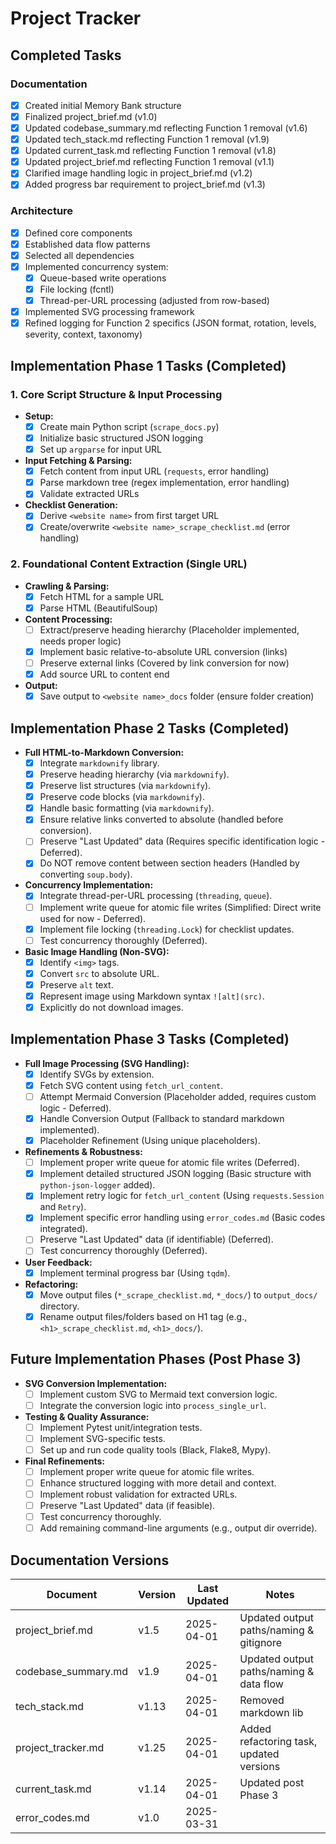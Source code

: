 # Project Tracker

## Completed Tasks

### Documentation

- [x] Created initial Memory Bank structure
- [x] Finalized project_brief.md (v1.0)
- [x] Updated codebase_summary.md reflecting Function 1 removal (v1.6)
- [x] Updated tech_stack.md reflecting Function 1 removal (v1.9)
- [x] Updated current_task.md reflecting Function 1 removal (v1.8)
- [x] Updated project_brief.md reflecting Function 1 removal (v1.1)
- [x] Clarified image handling logic in project_brief.md (v1.2)
- [x] Added progress bar requirement to project_brief.md (v1.3)

### Architecture

- [x] Defined core components
- [x] Established data flow patterns
- [x] Selected all dependencies
- [x] Implemented concurrency system:
  - [x] Queue-based write operations
  - [x] File locking (fcntl)
  - [x] Thread-per-URL processing (adjusted from row-based)
- [x] Implemented SVG processing framework
- [x] Refined logging for Function 2 specifics (JSON format, rotation, levels, severity, context, taxonomy)

## Implementation Phase 1 Tasks (Completed)

### 1. Core Script Structure & Input Processing

- **Setup:**
  - [x] Create main Python script (`scrape_docs.py`)
  - [x] Initialize basic structured JSON logging
  - [x] Set up `argparse` for input URL
- **Input Fetching & Parsing:**
  - [x] Fetch content from input URL (`requests`, error handling)
  - [x] Parse markdown tree (regex implementation, error handling)
  - [x] Validate extracted URLs
- **Checklist Generation:**
  - [x] Derive `<website name>` from first target URL
  - [x] Create/overwrite `<website name>_scrape_checklist.md` (error handling)

### 2. Foundational Content Extraction (Single URL)

- **Crawling & Parsing:**
  - [x] Fetch HTML for a sample URL
  - [x] Parse HTML (BeautifulSoup)
- **Content Processing:**
  - [ ] Extract/preserve heading hierarchy (Placeholder implemented, needs proper logic)
  - [x] Implement basic relative-to-absolute URL conversion (links)
  - [ ] Preserve external links (Covered by link conversion for now)
  - [x] Add source URL to content end
- **Output:**
  - [x] Save output to `<website name>_docs` folder (ensure folder creation)

## Implementation Phase 2 Tasks (Completed)

- **Full HTML-to-Markdown Conversion:**
  - [x] Integrate `markdownify` library.
  - [x] Preserve heading hierarchy (via `markdownify`).
  - [x] Preserve list structures (via `markdownify`).
  - [x] Preserve code blocks (via `markdownify`).
  - [x] Handle basic formatting (via `markdownify`).
  - [x] Ensure relative links converted to absolute (handled before conversion).
  - [ ] Preserve "Last Updated" data (Requires specific identification logic - Deferred).
  - [x] Do NOT remove content between section headers (Handled by converting `soup.body`).
- **Concurrency Implementation:**
  - [x] Integrate thread-per-URL processing (`threading`, `queue`).
  - [ ] Implement write queue for atomic file writes (Simplified: Direct write used for now - Deferred).
  - [x] Implement file locking (`threading.Lock`) for checklist updates.
  - [ ] Test concurrency thoroughly (Deferred).
- **Basic Image Handling (Non-SVG):**
  - [x] Identify `<img>` tags.
  - [x] Convert `src` to absolute URL.
  - [x] Preserve `alt` text.
  - [x] Represent image using Markdown syntax `![alt](src)`.
  - [x] Explicitly do not download images.

## Implementation Phase 3 Tasks (Completed)

- **Full Image Processing (SVG Handling):**
  - [x] Identify SVGs by extension.
  - [x] Fetch SVG content using `fetch_url_content`.
  - [ ] Attempt Mermaid Conversion (Placeholder added, requires custom logic - Deferred).
  - [x] Handle Conversion Output (Fallback to standard markdown implemented).
  - [x] Placeholder Refinement (Using unique placeholders).
- **Refinements & Robustness:**
  - [ ] Implement proper write queue for atomic file writes (Deferred).
  - [x] Implement detailed structured JSON logging (Basic structure with `python-json-logger` added).
  - [x] Implement retry logic for `fetch_url_content` (Using `requests.Session` and `Retry`).
  - [x] Implement specific error handling using `error_codes.md` (Basic codes integrated).
  - [ ] Preserve "Last Updated" data (if identifiable) (Deferred).
  - [ ] Test concurrency thoroughly (Deferred).
- **User Feedback:**
  - [x] Implement terminal progress bar (Using `tqdm`).
- **Refactoring:**
  - [x] Move output files (`*_scrape_checklist.md`, `*_docs/`) to `output_docs/` directory.
  - [x] Rename output files/folders based on H1 tag (e.g., `<h1>_scrape_checklist.md`, `<h1>_docs/`).

## Future Implementation Phases (Post Phase 3)

- **SVG Conversion Implementation:**
  - [ ] Implement custom SVG to Mermaid text conversion logic.
  - [ ] Integrate the conversion logic into `process_single_url`.
- **Testing & Quality Assurance:**
  - [ ] Implement Pytest unit/integration tests.
  - [ ] Implement SVG-specific tests.
  - [ ] Set up and run code quality tools (Black, Flake8, Mypy).
- **Final Refinements:**
  - [ ] Implement proper write queue for atomic file writes.
  - [ ] Enhance structured logging with more detail and context.
  - [ ] Implement robust validation for extracted URLs.
  - [ ] Preserve "Last Updated" data (if feasible).
  - [ ] Test concurrency thoroughly.
  - [ ] Add remaining command-line arguments (e.g., output dir override).

## Documentation Versions

| Document            | Version | Last Updated | Notes                                    |
| ------------------- | ------- | ------------ | ---------------------------------------- |
| project_brief.md    | v1.5    | 2025-04-01   | Updated output paths/naming & gitignore  |
| codebase_summary.md | v1.9    | 2025-04-01   | Updated output paths/naming & data flow  |
| tech_stack.md       | v1.13   | 2025-04-01   | Removed markdown lib                     |
| project_tracker.md  | v1.25   | 2025-04-01   | Added refactoring task, updated versions |
| current_task.md     | v1.14   | 2025-04-01   | Updated post Phase 3                     |
| error_codes.md      | v1.0    | 2025-03-31   |                                          |
